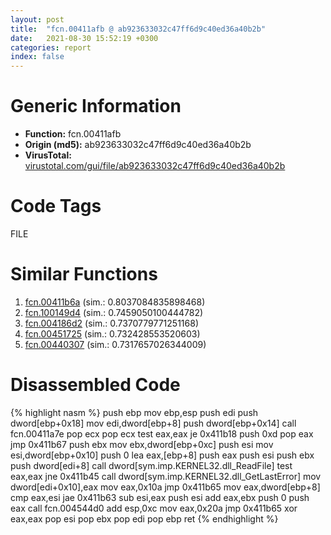 ```yaml
---
layout: post
title:  "fcn.00411afb @ ab923633032c47ff6d9c40ed36a40b2b"
date:   2021-08-30 15:52:19 +0300
categories: report
index: false
---
```


# Generic Information
- **Function:** fcn.00411afb
- **Origin (md5):** ab923633032c47ff6d9c40ed36a40b2b
- **VirusTotal:** [virustotal.com/gui/file/ab923633032c47ff6d9c40ed36a40b2b][virustotal_ref]

# Code Tags
<span class="tag" id="FILE">FILE</span>


# Similar Functions

1. [fcn.00411b6a][similar_1_ref] (sim.: 0.8037084835898468)
2. [fcn.100149d4][similar_2_ref] (sim.: 0.7459050100444782)
3. [fcn.004186d2][similar_3_ref] (sim.: 0.7370779771251168)
4. [fcn.00451725][similar_4_ref] (sim.: 0.732428553520603)
5. [fcn.00440307][similar_5_ref] (sim.: 0.7317657026344009)


# Disassembled Code

{% highlight nasm %}
push ebp
mov ebp,esp
push edi
push dword[ebp+0x18]
mov edi,dword[ebp+8]
push dword[ebp+0x14]
call fcn.00411a7e
pop ecx
pop ecx
test eax,eax
je 0x411b18
push 0xd
pop eax
jmp 0x411b67
push ebx
mov ebx,dword[ebp+0xc]
push esi
mov esi,dword[ebp+0x10]
push 0
lea eax,[ebp+8]
push eax
push esi
push ebx
push dword[edi+8]
call dword[sym.imp.KERNEL32.dll_ReadFile]
test eax,eax
jne 0x411b45
call dword[sym.imp.KERNEL32.dll_GetLastError]
mov dword[edi+0x10],eax
mov eax,0x10a
jmp 0x411b65
mov eax,dword[ebp+8]
cmp eax,esi
jae 0x411b63
sub esi,eax
push esi
add eax,ebx
push 0
push eax
call fcn.004544d0
add esp,0xc
mov eax,0x20a
jmp 0x411b65
xor eax,eax
pop esi
pop ebx
pop edi
pop ebp
ret 
{% endhighlight %}


[similar_1_ref]: /report/fcn.00411b6a@ab923633032c47ff6d9c40ed36a40b2b
[similar_2_ref]: /report/fcn.100149d4@4c3818fdf32d89a09257dbc9d3e142ea
[similar_3_ref]: /report/fcn.004186d2@1123b7aa5760238fe93045e585b8234c
[similar_4_ref]: /report/fcn.00451725@b3771987fba16f4fba07d1109ec72c76
[similar_5_ref]: /report/fcn.00440307@ba5ec83721de3ca10b3c9583f3b2c6a1
[virustotal_ref]: https://www.virustotal.com/gui/file/ab923633032c47ff6d9c40ed36a40b2b